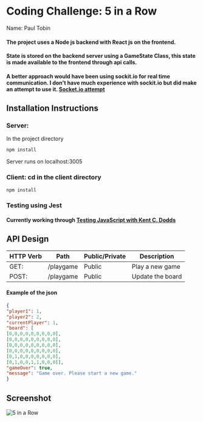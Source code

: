 # Coding Challenge: 5 in a Row
Name: Paul Tobin

#### The project uses a Node js backend with React js on the frontend.
#### State is stored on the backend server using a GameState Class, this state is made available to the frontend through api calls.
#### A better approach would have been using sockit.io for real time communication. I don't have much experience with sockit.io but did make an attempt to use it. [Socket.io attempt](https://github.com/tobsirl/socket-connect)


## Installation Instructions
### Server: 
In the project directory
```bash
npm install
```
Server runs on localhost:3005

### Client: cd in the client directory 
```bash
npm install
```
### Testing using Jest
#### Currently working through [Testing JavaScript with Kent C. Dodds](https://testingjavascript.com)

## API Design
| HTTP Verb | Path     | Public/Private | Description |
| -- | -- |   --   |  --   |     
| GET:| /playgame |Public  | Play a new game |
| POST:| /playgame |Public  | Update the board |

#### Example of the json
```json
{
"player1": 1,
"player2": 2,
"currentPlayer": 1,
"board": [
[0,0,0,0,0,0,0,0,0],
[0,0,0,0,0,0,0,0,0],
[0,0,0,0,0,0,0,0,0],
[0,0,0,0,0,0,0,0,0],
[0,1,0,0,0,0,0,0,0],
[0,1,0,0,1,1,0,0,0]],
"gameOver": true,
"message": "Game over. Please start a new game."
}
```

## Screenshot
![5 in a Row](https://user-images.githubusercontent.com/25591390/58036332-bf4b5300-7b22-11e9-9d15-dece3767d62a.PNG)